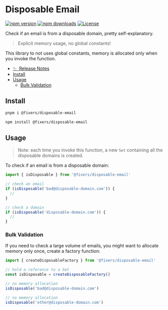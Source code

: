 # Disposable Email

[![npm version][npm-version-src]][npm-version-href]
[![npm downloads][npm-downloads-src]][npm-downloads-href]
[![License][license-src]][license-href]

Check if an email is from a disposable domain, pretty self-explanatory.

> Explicit memory usage, no global constants!

This library to not uses global constants, memory is allocated only when you invoke the function.

- [✨ &nbsp;Release Notes](/CHANGELOG.md)
- [Install](#install)
- [Usage](#usage)
  - [Bulk Validation](#bulk-validation)

## Install
```sh
pnpm i @fixers/disposable-email
```

```sh
npm install @fixers/disposable-email
```

## Usage

> Note: each time you invoke this function, a new `Set` containing all the disposable domains is created.

To check if an email is from a disposable domain:

```ts
import { isDisposable } from '@fixers/disposable-email'

// check an email
if (isDisposable('bad@disposable-domain.com')) {
  //
}

// check a domain
if (isDisposable('disposable-domain.com')) {
  //
}
```

### Bulk Validation

If you need to check a large volume of emails, you might want to allocate memory only once, create a factory function:

```ts
import { createDisposableFactory } from '@fixers/disposable-email'

// hold a reference to a Set
const isDisposable = createDisposableFactory()

// no memory allocation
isDisposable('bad@disposable-domain.com')

// no memory allocation
isDisposable('other@disposable-domain.com')
```


<!-- Badges -->
[npm-version-src]: https://img.shields.io/npm/v/@fixers/disposable-email/latest.svg?style=flat&colorA=18181B&colorB=28CF8D
[npm-version-href]: https://npmjs.com/package/@fixers/disposable-email

[npm-downloads-src]: https://img.shields.io/npm/dm/@fixers/disposable-email.svg?style=flat&colorA=18181B&colorB=28CF8D
[npm-downloads-href]: https://npmjs.com/package/@fixers/disposable-email

[license-src]: https://img.shields.io/npm/l/@fixers/disposable-email.svg?style=flat&colorA=18181B&colorB=28CF8D
[license-href]: https://npmjs.com/package/@fixers/disposable-email

